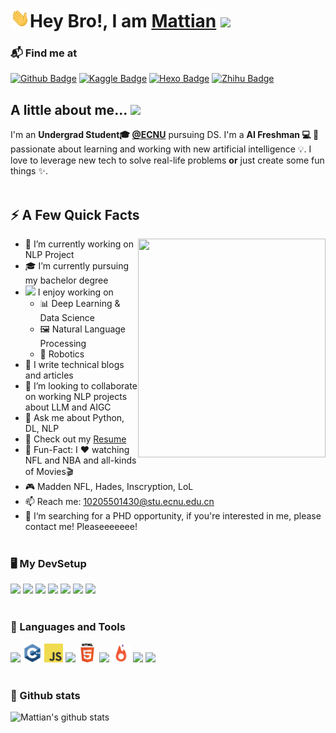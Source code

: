<h1> <img src="https://raw.githubusercontent.com/ABSphreak/ABSphreak/master/gifs/Hi.gif" height="30px">Hey Bro!, I am <a href="https://github.com/mattian7">Mattian</a> <img height="30px" src="https://emojis.slackmojis.com/emojis/images/1531849430/4246/blob-sunglasses.gif?1531849430"></h1>
</h1>

### 📬 Find me at
[![Github Badge](http://img.shields.io/badge/-Github-black?style=flat-square&logo=github&link=https://github.com/mattian7/)](https://github.com/mattian7/) 
[![Kaggle Badge](https://img.shields.io/badge/Kaggle-%23C51935?style=flat-square&logo=Kaggle&logoColor=white)](https://www.kaggle.com/matthewtian/)
[![Hexo Badge](https://img.shields.io/badge/-Blog-blueviolet?style=flat-square&logo=Hexo&logoColor=white)](https://mattian7.github.io/)
[![Zhihu Badge](https://img.shields.io/badge/-Zhihu-%2300B388?style=flat-square&logo=Zhihu&logoColor=lightgrey)](https://www.zhihu.com/people/feng-shan-gui-qi-16)


## A little about me...  <img src="https://media.giphy.com/media/VgCDAzcKvsR6OM0uWg/giphy.gif" width="50"> 
I'm an **Undergrad Student🎓 [@ECNU](https://www.ecnu.edu.cn)** pursuing DS. I'm a **AI Freshman 💻 🤗** passionate about learning and working with new artificial intelligence 💡. I love to leverage new tech to solve real-life problems **or** just create some fun things ✨. <br/><br/>




## ⚡️ A Few Quick Facts
<img width="300" height="350" src="https://media.giphy.com/media/NbhiwA0C8THIv8KvG5/giphy.gif" align=right>

- 🔭 I’m currently working on NLP Project
- 🎓 I’m currently pursuing my bachelor degree 
- <img src="https://media.giphy.com/media/WUlplcMpOCEmTGBtBW/giphy.gif" width="30">  I enjoy working on
  - 📊 Deep Learning & Data Science
  - 🖼 Natural Language Processing
  - 🤖 Robotics
- 📝 I write technical blogs and articles
- 👯 I’m looking to collaborate on working NLP projects about LLM and AIGC
- 💬 Ask me about Python, DL, NLP
- 📙 Check out my [Resume](https://mattian7.github.io/about/)
- 🎉 Fun-Fact: I ❤️ watching NFL and NBA and all-kinds of Movies🎬
- 🎮 Madden NFL, Hades, Inscryption, LoL
- 📫 Reach me: 10205501430@stu.ecnu.edu.cn
- 🥰 I‘m searching for a PHD opportunity, if you're interested in me, please contact me! Pleaseeeeeee!
<br/><br/>

### 🖥️ My DevSetup
<img src="https://img.shields.io/badge/Legion-555555.svg?&style=flat-square&logo=Lenovo&logoColor=E2231A"> <img src="https://img.shields.io/badge/Windows-555555.svg?&style=flat-square&logo=windows&logoColor=0078D6"> <img src="https://img.shields.io/badge/Chrome-555555.svg?&style=flat-square&logo=google-chrome&logoColor=FABC0C"> <img src="https://img.shields.io/badge/VS Code-555555?style=flat-square&logo=visual-studio-code&logoColor=007ACC"> <img src="https://img.shields.io/badge/Terminal-555555.svg?&style=flat-square&logo=powershell&logoColor=white"> <img src="https://img.shields.io/badge/Jupyter-555555.svg?&style=flat-square&logo=jupyter&logoColor=F37626"> <img src="https://img.shields.io/badge/Spotify-555555.svg?&style=flat-square&logo=spotify&logoColor=1ED760"> <br/><br/>

### 🧰 Languages and Tools

<code><img height="30" src="https://avatars0.githubusercontent.com/u/1525981?s=200&v=4"></code>
<code><img height="30" src="https://raw.githubusercontent.com/github/explore/80688e429a7d4ef2fca1e82350fe8e3517d3494d/topics/cpp/cpp.png"></code>
<code><img height="30" src="https://raw.githubusercontent.com/github/explore/80688e429a7d4ef2fca1e82350fe8e3517d3494d/topics/javascript/javascript.png"></code>
<code><img height="30" src="https://avatars3.githubusercontent.com/u/9950313?s=200&v=4"></code>
<code><img height="30" src="https://raw.githubusercontent.com/github/explore/80688e429a7d4ef2fca1e82350fe8e3517d3494d/topics/html/html.png"></code>
<code><img height="30" src="https://avatars3.githubusercontent.com/u/18133?s=200&v=4"></code>
<code><img height="30" src="https://raw.githubusercontent.com/mattian7/figure/main/img/pytorch.png"></code>
<code><img height="30" src="https://avatars.githubusercontent.com/u/15658638"></code>
<code><img height="30" src="https://avatars2.githubusercontent.com/u/1728152?s=200&v=4"></code> <br/><br/>


### 🚀 Github stats
![Mattian's github stats](https://github-readme-stats.vercel.app/api?username=mattian7&show_icons=true&hide_border=true&theme=react)
